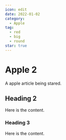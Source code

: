 ```yaml
---
icon: edit
date: 2022-01-02
category:
  - Apple
tag:
  - red
  - big
  - round
star: true
---
```


# Apple 2

A apple article being stared.

<!-- more -->

## Heading 2

Here is the content.

### Heading 3

Here is the content.
